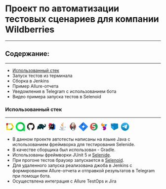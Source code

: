 # Проект по автоматизации тестовых сценариев для компании __Wildberries__
___
## Содержание:

___
- [Использованный стек](#1)
- Запуск тестов из терминала  
- Сборка в Jenkins  
- Пример Allure-отчета  
- Уведомления в Telegram с использованием бота  
- Видео примера запуска тестов в Selenoid

### Использованный стек
___

<img src="media/logo/Allure_Report.svg" width="30" height="30" title="Allure_Report">
<img src="media/logo/AllureTestOps.svg" width="30" height="30" title="AllureTestOps">
<img src="media/logo/GitHub.svg" width="30" height="30" title="AllureTestOps">
<img src="media/logo/Gradle.svg" width="30" height="30" title="AllureTestOps">
<img src="media/logo/Intelij_IDEA.svg" width="30" height="30" title="AllureTestOps">
<img src="media/logo/Java.svg" width="30" height="30" title="AllureTestOps">
<img src="media/logo/Jenkins.svg" width="30" height="30" title="AllureTestOps">
<img src="media/logo/jira.svg" width="30" height="30" title="AllureTestOps">
<img src="media/logo/JUnit5.svg" width="30" height="30" title="AllureTestOps">
<img src="media/logo/Selenide.svg" width="30" height="30" title="AllureTestOps">
<img src="media/logo/Selenoid.svg" width="30" height="30" title="AllureTestOps">
<img src="media/logo/telegram.svg" width="30" height="30" title="AllureTestOps">


- В данном проекте автотесты написаны на языке Java с использованием фреймворка для тестирования Selenide.
- В качестве сборщика был использован - Gradle.
- Использованы фреймворки JUnit 5 и [Selenide](https://selenide.org).
- При прогоне тестов браузер запускается в [Selenoid](https://aerokube.com/selenoid/).
- Для удаленного запуска реализована джоба в Jenkins с формированием Allure-отчета и отправкой результатов в Telegram при помощи бота.
- Осуществлена интеграция с Allure TestOps и Jira

